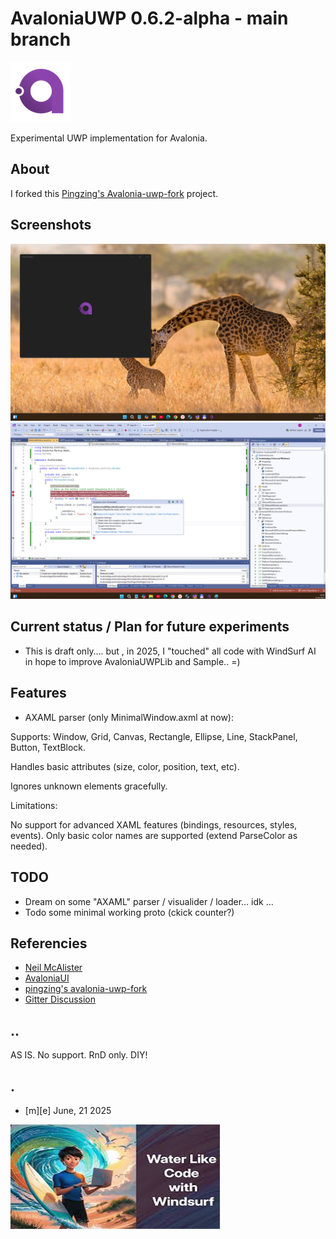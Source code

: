 # AvaloniaUWP 0.6.2-alpha - main branch

![](Images/logo.png)

Experimental UWP implementation for Avalonia. 


## About

I forked this [Pingzing's Avalonia-uwp-fork](https://github.com/pingzing/avalonia-uwp-fork) project.

## Screenshots
![](Images/sshot01.png)
![](Images/sshot02.png)

## Current status / Plan for future experiments
- This is draft only…. but , in 2025, I "touched" all code with WindSurf AI in hope to improve AvaloniaUWPLib and Sample.. =)
## Features
- AXAML parser (only MinimalWindow.axml at now):

Supports: Window, Grid, Canvas, Rectangle, Ellipse, Line, StackPanel, Button, TextBlock.

Handles basic attributes (size, color, position, text, etc).

Ignores unknown elements gracefully.

Limitations:

No support for advanced XAML features (bindings, resources, styles, events).
Only basic color names are supported (extend ParseColor as needed).


## TODO
- Dream on some "AXAML" parser / visualider / loader… idk ...
- Todo some minimal working proto (ckick counter?)

## Referencies
- [Neil McAlister](https://github.com/pingzing)
- [AvaloniaUI](https://github.com/AvaloniaUI)
- [pingzing's avalonia-uwp-fork](https://github.com/pingzing/avalonia-uwp-fork) 
- [Gitter Discussion](https://gitter.im/AvaloniaUI/Avalonia?at=59cd68ff614889d4754ff3c7)

## ..


AS IS. No support. RnD only. DIY!


## .

- [m][e] June, 21 2025 

![](Images/footer.png)